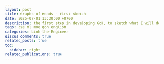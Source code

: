 ```yaml
---
layout: post
title: Graphs-of-Heads - First Sketch
date: 2025-07-01 13:30:00 +0700
description: the first step in developing GoH, to sketch what I will do and the most abstract ideas
tags: cse ml moe goh english
categories: Linh-the-Engineer
giscus_comments: true
related_posts: true
toc:
  sidebar: right
related_publications: true
---
```


